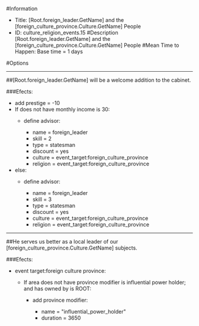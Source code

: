 #Information
 - Title: [Root.foreign_leader.GetName] and the [foreign_culture_province.Culture.GetName] People
 - ID: culture_religion_events.15
#Description
[Root.foreign_leader.GetName] and the [foreign_culture_province.Culture.GetName] People
#Mean Time to Happen:
Base time = 1 days

#Options

___
##[Root.foreign_leader.GetName] will be a welcome addition to the cabinet.

###Efects:<ul><li>add prestige = -10</li><li>If does not have monthly income is 30:</li><ul><li>define advisor:</li><ul><li>name = foreign_leader</li><li>skill = 2</li><li>type = statesman</li><li>discount = yes</li><li>culture = event_target:foreign_culture_province</li><li>religion = event_target:foreign_culture_province</li></ul></ul><li>else:</li><ul><li>define advisor:</li><ul><li>name = foreign_leader</li><li>skill = 3</li><li>type = statesman</li><li>discount = yes</li><li>culture = event_target:foreign_culture_province</li><li>religion = event_target:foreign_culture_province</li></ul></ul></ul>

___
##He serves us better as a local leader of our [foreign_culture_province.Culture.GetName] subjects.

###Efects:<ul><li>event target:foreign culture province:</li><ul><li>If area does not have province modifier is influential power holder; and  has owned by is ROOT:</li><ul><li>add province modifier:</li><ul><li>name = "influential_power_holder"</li><li>duration = 3650</li></ul></ul></ul></ul>
